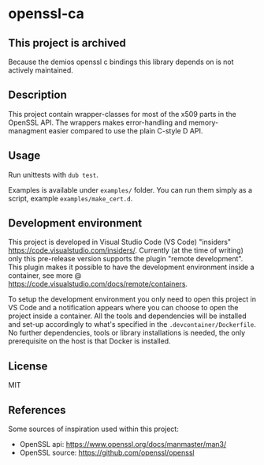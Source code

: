 # openssl-ca

## This project is archived

Because the demios openssl c bindings this library depends on is not actively
maintained.

## Description

This project contain wrapper-classes for most of the x509 parts in the OpenSSL
API. The wrappers makes error-handling and memory-managment easier compared to
use the plain C-style D API.

## Usage

Run unittests with `dub test`.

Examples is available under `examples/` folder. You can run them simply as a
script, example `examples/make_cert.d`.

## Development environment

This project is developed in Visual Studio Code (VS Code) "insiders"
<https://code.visualstudio.com/insiders/>. Currently (at the time of writing)
only this pre-release version supports the plugin "remote development". This
plugin makes it possible to have the development environment inside a
container, see more @ <https://code.visualstudio.com/docs/remote/containers>.

To setup the development environment you only need to open this project in VS
Code and a notification appears where you can choose to open the project inside
a container. All the tools and dependencies will be installed and set-up
accordingly to what's specified in the `.devcontainer/Dockerfile`. No further
dependencies, tools or library installations is needed, the only prerequisite
on the host is that Docker is installed.

## License

MIT

## References

Some sources of inspiration used within this project:

* OpenSSL api: <https://www.openssl.org/docs/manmaster/man3/>
* OpenSSL source: <https://github.com/openssl/openssl>
